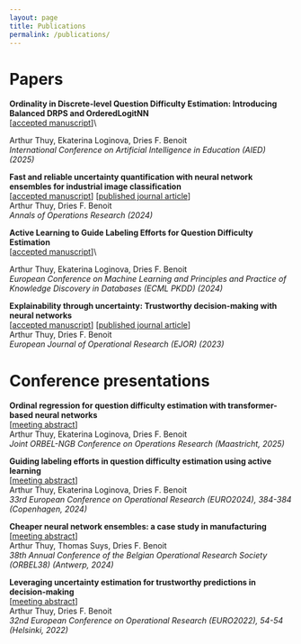 ```yaml
---
layout: page
title: Publications
permalink: /publications/
---
```


# Papers

**Ordinality in Discrete-level Question Difficulty Estimation: Introducing Balanced DRPS and OrderedLogitNN**\
\[[accepted manuscript](https://arxiv.org/abs/2507.00736)\]\
<!-- \[[published journal article]()\]\ -->
Arthur Thuy, Ekaterina Loginova, Dries F. Benoit\
_International Conference on Artificial Intelligence in Education (AIED) (2025)_

**Fast and reliable uncertainty quantification with neural network ensembles for industrial image classification**\
\[[accepted manuscript](https://arxiv.org/abs/2403.10182)\] \[[published journal article](https://link.springer.com/article/10.1007/s10479-024-06440-4)\]\
Arthur Thuy, Dries F. Benoit\
_Annals of Operations Research (2024)_

**Active Learning to Guide Labeling Efforts for Question Difficulty Estimation**\
\[[accepted manuscript](https://arxiv.org/abs/2409.09258)\]\
<!-- \[[published journal article]()\]\ -->
Arthur Thuy, Ekaterina Loginova, Dries F. Benoit\
_European Conference on Machine Learning and Principles and Practice of Knowledge Discovery in Databases (ECML PKDD) (2024)_

**Explainability through uncertainty: Trustworthy decision-making with neural networks**\
\[[accepted manuscript](https://arxiv.org/abs/2403.10168)\] \[[published journal article](https://doi.org/10.1016/j.ejor.2023.09.009)\]\
Arthur Thuy, Dries F. Benoit\
_European Journal of Operational Research (EJOR) (2023)_

# Conference presentations

**Ordinal regression for question difficulty estimation with transformer-based neural networks**\
\[[meeting abstract](https://biblio.ugent.be/publication/01JWZBKVR0RE509NA5TYVAFD95)\]\
Arthur Thuy, Ekaterina Loginova, Dries F. Benoit\
_Joint ORBEL-NGB Conference on Operations Research (Maastricht, 2025)_

**Guiding labeling efforts in question difficulty estimation using active learning**\
\[[meeting abstract](https://biblio.ugent.be/publication/01J3G6WY4A0S5BS5452R0B3Z1T)\]\
Arthur Thuy, Ekaterina Loginova, Dries F. Benoit\
_33rd European Conference on Operational Research (EURO2024), 384-384 (Copenhagen, 2024)_

**Cheaper neural network ensembles: a case study in manufacturing**\
\[[meeting abstract](https://biblio.ugent.be/publication/01HPHGNCPPV2CBQPPK6BPN33A4)\]\
Arthur Thuy, Thomas Suys, Dries F. Benoit\
_38th Annual Conference of the Belgian Operational Research Society (ORBEL38) (Antwerp, 2024)_

**Leveraging uncertainty estimation for trustworthy predictions in decision-making**\
\[[meeting abstract](https://biblio.ugent.be/publication/01H5M95ZCPSK1WQS5DJYR7HDBZ)\]\
Arthur Thuy, Dries F. Benoit\
_32nd European Conference on Operational Research (EURO2022), 54-54 (Helsinki, 2022)_
